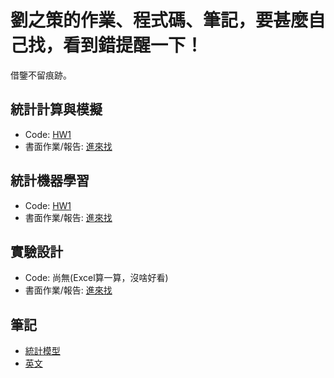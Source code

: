 # 劉之策的作業、程式碼、筆記，要甚麼自己找，看到錯提醒一下！
借鑒不留痕跡。

## 統計計算與模擬
- Code: [HW1](https://github.com/austinii30/scas_113-2/tree/main/hw1)
- 書面作業/報告: [進來找](https://www.overleaf.com/read/hkjcmxzkjcwm#b5888c)

## 統計機器學習
- Code: [HW1](https://github.com/austinii30/SML/tree/main/hw1)
- 書面作業/報告: [進來找](https://www.overleaf.com/read/gxxcctqppfvm#7db319) 

## 實驗設計
- Code: 尚無(Excel算一算，沒啥好看)
- 書面作業/報告: [進來找](https://www.overleaf.com/read/gqyqhqjdrwgk#4d2f26) 

## 筆記
- [統計模型](https://www.overleaf.com/read/fpdjkzfsxxfn#baf46b)
- [英文](https://www.overleaf.com/read/mrnqtpngxyvx#5d7ec3)
